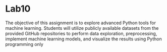 # Lab10
The objective of this assignment is to explore advanced Python tools for machine learning. Students will utilize publicly available datasets from the provided GitHub repositories to perform data exploration, preprocessing, implement machine learning models, and visualize the results using Python programming only
